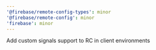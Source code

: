```yaml
---
'@firebase/remote-config-types': minor
'@firebase/remote-config': minor
'firebase': minor
---
```


Add custom signals support to RC in client environments
